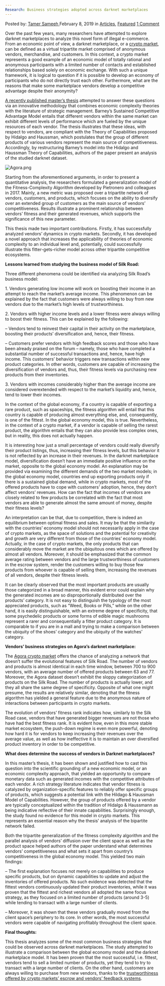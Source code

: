 ```yaml
---
Research: Business strategies adopted across darknet marketplaces
---
```

<article class="post-listing post-28315 post type-post status-publish format-standard has-post-thumbnail hentry category-articles category-deepdot-news tag-adopted tag-business tag-darknet tag-marketplaces tag-strategies">
    <div class="post-inner">
    <p class="post-meta">
    <span>Posted by: <a href="https://www.deepdotweb.com/author/tamersameeh/" title="">Tamer Sameeh </a></span>
    <span>February 8, 2019</span>
    <span>in <a href="https://www.deepdotweb.com/category/articles/" rel="category tag">Articles</a>, <a href="https://www.deepdotweb.com/category/deepdot-news/" rel="category tag">Featured</a></span>
    <span><a href="https://www.deepdotweb.com/2019/02/08/research-business-strategies-adopted-across-darknet-marketplaces/#comments">1 Comment</a></span>
    </p>
    <div class="clear"></div>
    <div class="entry">
    <p>Over the past few years, many researchers have attempted to explore darknet marketplaces to analyze this novel form of illegal e-commerce. From an economic point of view, a darknet marketplace, or a <a href="https://www.deepdotweb.com/2016/09/06/everything-always-wanted-know-drug-cryptomarkets/">crypto market</a>, can be defined as a virtual tripartite market comprised of anonymous vendors, merchandise, and customers. In this context, a crypto market represents a good example of an economic model of totally rational and anonymous participants with a limited number of contacts and established relationships based solely on economic exchange. With such a unique framework, it is logical to question if it is possible to develop an economy of participants who do not directly trust each other. Furthermore, what are the reasons that make some marketplace vendors develop a competitive advantage despite their anonymity?</p>
    <p><a href="https://webthesis.biblio.polito.it/9063/">A recently published master’s thesis</a> attempted to answer these questions via an innovative methodology that combines economic complexity theories with the literature of strategic management. Barney’s Sustained Competitive Advantage Model entails that different vendors within the same market can exhibit different levels of performance which are fueled by the unique resources of each vendor. The thesis illustrates that these ideas, with respect to vendors, are compliant with the Theory of Capabilities proposed by Hidalgo and Haussman, which postulates that the group of different products of various vendors represent the main source of competitiveness. Accordingly, by restructuring Barney’s model into the Hidalgo and Haussman Theory of Capabilities, authors of the paper present an analysis of the studied darknet dataset.</p>
    <p><img class="wp-image-28317" src="https://www.deepdotweb.com/wp-content/uploads/2019/02/agora-png.png" alt="Agora.png" srcset="https://www.deepdotweb.com/wp-content/uploads/2019/02/agora-png.png 1188w, https://www.deepdotweb.com/wp-content/uploads/2019/02/agora-png-300x174.png 300w, https://www.deepdotweb.com/wp-content/uploads/2019/02/agora-png-1024x594.png 1024w" sizes="(max-width: 1188px) 100vw, 1188px" /></p>
    <p>Starting from the aforementioned arguments, in order to present a quantitative analysis, the researchers formulated a generalization model of the Fitness-Complexity Algorithm developed by Pietronero and colleagues in 2017. Mainly, a new metric was proposed over a tripartite network of vendors, customers, and products, which focuses on the ability to diversify over an extended group of customers as the main source of vendors’ competitiveness. Results illustrate a prominent relationship between vendors’ fitness and their generated revenues, which supports the significance of this new parameter.</p>
    <p>This thesis made two important contributions. Firstly, it has successfully analyzed vendors&#8217; dynamics in crypto markets. Secondly, it has developed a novel approach that increases the applicability of theories of economic complexity to an individual level and, potentially, could successfully illustrate this fitter-gets-richer model across other tripartite competitive ecosystems.</p>
    <p><strong>Lessons learned from studying the business model of Silk Road:</strong></p>
    <p>Three different phenomena could be identified via analyzing Silk Road&#8217;s business model:</p>
    <p>1. Vendors generating low income will work on boosting their income in an attempt to reach the market&#8217;s average income. This phenomenon can be explained by the fact that customers were always willing to buy from new vendors due to the market&#8217;s high levels of trustworthiness.</p>
    <p>2. Vendors with higher income levels and a lower fitness were always willing to boost their fitness. This can be explained by the following:</p>
    <p>&#8211; Vendors tend to reinvest their capital in their activity on the marketplace, boosting their products&#8217; diversification and, hence, their fitness.</p>
    <p>&#8211; Customers prefer vendors with high feedback scores and those who have been already praised on the forum – namely, those who have completed a substantial number of successful transactions and, hence, have high income. This customers&#8217; behavior triggers new transactions within new product categories. In other words, customers are capable of increasing the diversification of vendors and, thus, their fitness levels via purchasing new products from their inventories.</p>
    <p>3. Vendors with incomes considerably higher than the average income are considered overextended with respect to the market&#8217;s liquidity and, hence, tend to lower their incomes.</p>
    <p>In the context of the global economy, if a country is capable of exporting a rare product, such as spaceships, the fitness algorithm will entail that this country is capable of producing almost everything else, and, consequently, is one of the fittest. In the global economy model, this is true. Nevertheless, in the context of a crypto market, if a vendor is capable of selling the rarest product, the algorithm entails that they can also provide less complex ones, but in reality, this does not actually happen.</p>
    <p>It is interesting how just a small percentage of vendors could really diversify their product listings, thus, increasing their fitness levels, but this behavior it is not reflected by an increase in their revenues. In the darknet marketplace model, diversification doesn’t have an immediate positive influence on the market, opposite to the global economy model. An explanation may be provided via examining the different demands of the two market models; in the global economy model, countries end up exporting products only if there is a sustained global demand, while in crypto markets, most of the offered products have to cope with customers&#8217; adoption, hence, they don’t affect vendors’ revenues. How can the fact that incomes of vendors are closely related to few products be correlated with the fact that most vendors are able to generate almost the same amount of money, despite their fitness levels?</p>
    <p>An interpretation can be that, due to competition, there is indeed an equilibrium between optimal fitness and sales. It may be that the similarity with the countries&#8217; economy model should not necessarily apply in the case of crypto markets, as the space of solutions and the potential for creativity and growth are very different from those of the countries&#8217; economy model. Actually, in the case of crypto markets, the only products that can considerably move the market are the ubiquitous ones which are offered by almost all vendors. Moreover, it should be emphasized that the common average rating between vendors and the large trustworthiness of customers in the escrow system, render the customers willing to buy those few products from whoever is capable of selling them, increasing the revenues of all vendors, despite their fitness levels.</p>
    <p>It can be clearly observed that the most important products are usually those categorized in a broad manner, this evident error could explain why the generated incomes are so disproportionally distributed over the products&#8217; category. It is not easy to distinguish the typology of the most appreciated products, such as &#8220;Weed, Books or Pills,&#8221; while on the other hand, it is easily distinguishable, with an extreme degree of specificity, that some psychedelic products or some forms of edible magic mushrooms represent a rarer and consequentially a fitter product category. It is comparable to if you are in a mall and trying to make a comparison between the ubiquity of the shoes&#8217; category and the ubiquity of the watches&#8217; category.</p>
    <p><strong>Vendors&#8217; business strategies on Agora&#8217;s darknet marketplace:</strong></p>
    <p>The <a href="https://www.deepdotweb.com/2015/09/24/agora-a-true-survivor-in-a-brave-new-world/">Agora crypto market</a> offers the chance of analyzing a network that doesn’t suffer the evolutional features of Silk Road. The number of vendors and products is almost identical in each time window, between 700 to 900 vendors, with an average number of offered products between 63 and 77. Moreover, the Agora dataset doesn’t exhibit the sloppy categorization of products on the Silk Road. The number of products is actually lower, and they all share the same degree of specificity. Opposite of what one might presume, the results are relatively similar, denoting that the fitness algorithm has yielded a general feature due to the anonymous nature of interactions between participants in crypto markets.</p>
    <p>The evolution of vendors’ fitness rank indicates how, similarly to the Silk Road case, vendors that have generated bigger revenues are not those who have had the best fitness rank. It is evident how, even in this more stable market ecosystem, the push-down regime is even more powerful, denoting how hard it is for vendors to keep increasing their revenues over the average value, as well as how ineffective it is to maintain an over diversified product inventory in order to be competitive.</p>
    <p><strong>What does determine the success of vendors in Darknet marketplaces?</strong></p>
    <p>In this master’s thesis, it has been shown and justified how to cast this question into the scientific grounding of a new economic model, or an economic complexity approach, that yielded an opportunity to compare monetary data such as generated incomes with the competitive attributes of each vendor. A rich strategy literature indicates that vendor fitness is catalyzed by organization-specific features to reliably offer specific groups of products, which suggests a potential link with the Hildago &amp; Haussman Model of Capabilities. However, the group of products offered by a vendor are typically conceptualized within the tradition of Hidalgo &amp; Haussmann as being indicative reflective of their innate capabilities. Surprisingly enough, the study found no evidence for this model in crypto markets. This represents an essential reason why the thesis&#8217; analysis of the bipartite network failed.</p>
    <p>Both the tripartite generalization of the fitness complexity algorithm and the parallel analysis of vendors’ diffusion over the client space as well as the product space helped authors of the paper understand what determines vendors’ competitiveness and what sets it apart from country’s competitiveness in the global economy model. This yielded two main findings:</p>
    <p>&#8211; The first explanation focuses not merely on capabilities to produce specific products, but on dynamic capabilities to update and adjust the inventories of offered products. No such evidence was detected that the fittest vendors continuously updated their product inventories, while it was proven that the fittest and richest vendors all adopted the same focus strategy, as they focused on a limited number of products (around 3-5) while tending to transact with a large number of clients.</p>
    <p>&#8211; Moreover, it was shown that these vendors gradually moved from the client space&#8217;s periphery to its core. In other words, the most successful vendors were capable of navigating profitably throughout the client space.</p>
    <p><strong>Final thoughts:</strong></p>
    <p>This thesis analyzes some of the most common business strategies that could be observed across darknet marketplaces. The study attempted to illustrate a comparison between the global economy model and the darknet marketplace model. It has been proven that the most successful, i.e. fittest, vendors tend to sell a limited number of products, yet they tend to try to transact with a large number of clients. On the other hand, customers are always willing to purchase from new vendors, thanks to the <a href="https://www.deepdotweb.com/2018/01/23/cryptomarkets-mitigating-problems-conventional-offline-drug-markets/">trustworthiness offered by crypto markets&#8217; escrow and vendors&#8217; feedback systems</a>.</p>
    </div>
    <span style="display:none"><a href="https://www.deepdotweb.com/tag/adopted/" rel="tag">adopted</a> <a href="https://www.deepdotweb.com/tag/business/" rel="tag">business</a> <a href="https://www.deepdotweb.com/tag/darknet/" rel="tag">darknet</a> <a href="https://www.deepdotweb.com/tag/marketplaces/" rel="tag">marketplaces</a> <a href="https://www.deepdotweb.com/tag/strategies/" rel="tag">strategies</a></span> <span style="display:none" class="updated">2019-02-08</span>
    <div style="display:none" class="vcard author" itemprop="author" itemscope itemtype="http://schema.org/Person"><strong class="fn" itemprop="name"><a href="https://www.deepdotweb.com/author/tamersameeh/" title="Posts by Tamer Sameeh" rel="author">Tamer Sameeh</a></strong></div>
    </div>
</article>

